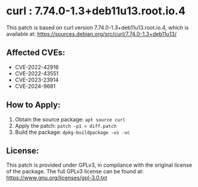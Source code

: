 # curl : 7.74.0-1.3+deb11u13.root.io.4

This patch is based on curl version 7.74.0-1.3+deb11u13.root.io.4, which is available at:
https://sources.debian.org/src/curl/7.74.0-1.3+deb11u13/

## Affected CVEs:
- CVE-2022-42916
- CVE-2022-43551
- CVE-2023-23914
- CVE-2024-9681

## How to Apply:
1. Obtain the source package: `apt source curl`
2. Apply the patch: `patch -p1 < diff.patch`
3. Build the package: `dpkg-buildpackage -us -uc`

## License:
This patch is provided under GPLv3, in compliance with the original license of the package.
The full GPLv3 license can be found at: https://www.gnu.org/licenses/gpl-3.0.txt
